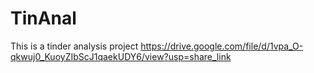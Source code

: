 # TinAnal

This is a tinder analysis project
https://drive.google.com/file/d/1vpa_O-qkwuj0_KuoyZIbScJ1qaekUDY6/view?usp=share_link
